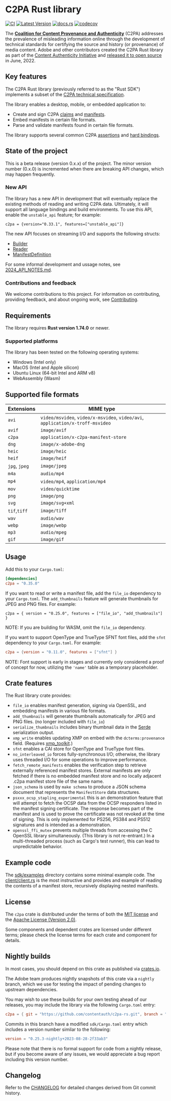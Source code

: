 # C2PA Rust library

[![CI](https://github.com/contentauth/c2pa-rs/actions/workflows/ci.yml/badge.svg)](https://github.com/contentauth/c2pa-rs/actions/workflows/ci.yml) [![Latest Version](https://img.shields.io/crates/v/c2pa.svg)](https://crates.io/crates/c2pa) [![docs.rs](https://img.shields.io/docsrs/c2pa)](https://docs.rs/c2pa/) [![codecov](https://codecov.io/gh/contentauth/c2pa-rs/branch/main/graph/badge.svg?token=YVHWI19EGN)](https://codecov.io/gh/contentauth/c2pa-rs)

<div style={{display: 'none'}}>

The **[Coalition for Content Provenance and Authenticity](https://c2pa.org)** (C2PA) addresses the prevalence of misleading information online through the development of technical standards for certifying the source and history (or provenance) of media content. Adobe and other contributors created the C2PA Rust library as part of the [Content Authenticity Initiative](https://contentauthenticity.org) and [released it to open source](https://contentauthenticity.org/blog/cai-releases-suite-of-open-source-tools-to-advance-digital-content-provenance) in June, 2022.

</div>

## Key features

The C2PA Rust library (previously referred to as the "Rust SDK") implements a subset of the [C2PA technical specification](https://c2pa.org/specifications/specifications/1.4/specs/C2PA_Specification.html).

The library enables a desktop, mobile, or embedded application to:
* Create and sign C2PA [claims](https://c2pa.org/specifications/specifications/1.4/specs/C2PA_Specification.html#_claims) and [manifests](https://c2pa.org/specifications/specifications/1.4/specs/C2PA_Specification.html#_manifests).
* Embed manifests in certain file formats.
* Parse and validate manifests found in certain file formats.

The library supports several common C2PA [assertions](https://c2pa.org/specifications/specifications/1.4/specs/C2PA_Specification.html#_c2pa_standard_assertions) and [hard bindings](https://c2pa.org/specifications/specifications/1.4/specs/C2PA_Specification.html#_hard_bindings).

## State of the project

This is a beta release (version 0.x.x) of the project. The minor version number (0.x.0) is incremented when there are breaking API changes, which may happen frequently.

### New API

The library has a new API in development that will eventually replace the existing methods of reading and writing C2PA data. Ultimately, it will support all language bindings and build environments.  To use this API, enable the `unstable_api` feature; for example:

```
c2pa = {version="0.33.1", features=["unstable_api"]}
```

The new API focuses on streaming I/O and supports the following structs:
- [Builder](https://docs.rs/c2pa/latest/c2pa/struct.Builder.html)
- [Reader](https://docs.rs/c2pa/latest/c2pa/struct.Reader.html)
- [ManifestDefinition](https://docs.rs/c2pa/latest/c2pa/struct.ManifestDefinition.html)

For some informal development and ussage notes, see [2024_API_NOTES.md](https://github.com/contentauth/c2pa-rs/blob/main/2024_API_NOTES.md).

### Contributions and feedback

We welcome contributions to this project.  For information on contributing, providing feedback, and about ongoing work, see [Contributing](https://github.com/contentauth/c2pa-js/blob/main/CONTRIBUTING.md).

## Requirements

The library requires **Rust version 1.74.0** or newer.

### Supported platforms

The library has been tested on the following operating systems:

* Windows (Intel only)
* MacOS (Intel and Apple silicon)
* Ubuntu Linux (64-bit Intel and ARM v8)
* WebAssembly (Wasm)

## Supported file formats

 | Extensions    | MIME type                                                                     |
 | ------------- | ----------------------------------------------------------------------------- |
 | `avi`         | `video/msvideo`, `video/x-msvideo`, `video/avi`, `application/x-troff-msvideo`|
 | `avif`        | `image/avif`                                                                  |
 | `c2pa`        | `application/x-c2pa-manifest-store`                                           |
 | `dng`         | `image/x-adobe-dng`                                                           |
 | `heic`        | `image/heic`                                                                  |
 | `heif`        | `image/heif`                                                                  |
 | `jpg`, `jpeg` | `image/jpeg`                                                                  |
 | `m4a`         | `audio/mp4`                                                                   |
 | `mp4`         | `video/mp4`, `application/mp4`                                                |
 | `mov`         | `video/quicktime`                                                             |
 | `png`         | `image/png`                                                                   |
 | `svg`         | `image/svg+xml`                                                               |
 | `tif`,`tiff`  | `image/tiff`                                                                  |
 | `wav`         | `audio/wav`                                                                   |
 | `webp`        | `image/webp`                                                                  |
 | `mp3`         | `audio/mpeg`                                                                  |
 | `gif`         | `image/gif`                                                                   |

## Usage

Add this to your `Cargo.toml`:

```toml
[dependencies]
c2pa = "0.35.0"
```

If you want to read or write a manifest file, add the `file_io` dependency to your `Cargo.toml`.
The `add_thumbnails` feature will generate thumbnails for JPEG and PNG files.
 For example:
```
c2pa = { version = "0.25.0", features = ["file_io", "add_thumbnails"] }
```

NOTE: If you are building for WASM, omit the `file_io` dependency.

If you want to support OpenType and TrueType SFNT font files, add the `sfnt` dependency to your `Cargo.toml`. For example:

```toml
c2pa = {version = "0.11.0", features = ["sfnt"] }
```

NOTE: Font support is early in stages and currently only considered a proof of concept for now, utilizing the `'name'` table as a temporary placeholder.

## Crate features

The Rust library crate provides:

* `file_io` enables manifest generation, signing via OpenSSL, and embedding manifests in various file formats.
* `add_thumbnails` will generate thumbnails automatically for JPEG and PNG files. (no longer included with `file_io`)
* `serialize_thumbnails` includes binary thumbnail data in the [Serde](https://serde.rs/) serialization output.
* `xmp_write` enables updating XMP on embed with the `dcterms:provenance` field. (Requires [xmp_toolkit](https://crates.io/crates/xmp_toolkit).)
* `sfnt` enables a CAI store for OpenType and TrueType font files.
* `no_interleaved_io` forces fully-synchronous I/O; otherwise, the library uses threaded I/O for some operations to improve performance.
* `fetch_remote_manifests` enables the verification step to retrieve externally referenced manifest stores.  External manifests are only fetched if there is no embedded manifest store and no locally adjacent .c2pa manifest store file of the same name.
* `json_schema` is used by `make schema` to produce a JSON schema document that represents the `ManifestStore` data structures.
* `psxxx_ocsp_stapling_experimental` this is an demonstration feature that will attempt to fetch the OCSP data from the OCSP responders listed in the manifest signing certificate.  The response becomes part of the manifest and is used to prove the certificate was not revoked at the time of signing.  This is only implemented for PS256, PS384 and PS512 signatures and is intended as a demonstration.
* `openssl_ffi_mutex` prevents multiple threads from accessing the C OpenSSL library simultaneously. (This library is not re-entrant.) In a multi-threaded process (such as Cargo's test runner), this can lead to unpredictable behavior.

## Example code

The [sdk/examples](https://github.com/contentauth/c2pa-rs/tree/main/sdk/examples) directory contains some minimal example code.  The [client/client.rs](https://github.com/contentauth/c2pa-rs/blob/main/sdk/examples/client/client.rs) is the most instructive and provides and example of reading the contents of a manifest store, recursively displaying nested manifests.

## License

The `c2pa` crate is distributed under the terms of both the [MIT license](https://github.com/contentauth/c2pa-rs/blob/main/LICENSE-MIT) and the [Apache License (Version 2.0)](https://github.com/contentauth/c2pa-rs/blob/main/LICENSE-APACHE).

Some components and dependent crates are licensed under different terms; please check the license terms for each crate and component for details.

## Nightly builds

In most cases, you should depend on this crate as published via [crates.io](https://crates.io/crates/c2pa).

The Adobe team produces nightly snapshots of this crate via a `nightly` branch, which we use for testing the impact of pending changes to upstream dependencies.

You may wish to use these builds for your own testing ahead of our releases, you may include the library via the following `Cargo.toml` entry:

```toml
c2pa = { git = "https://github.com/contentauth/c2pa-rs.git", branch = "nightly", features = [...]}
```

Commits in this branch have a modified `sdk/Cargo.toml` entry which includes a version number similar to the following:

```toml
version = "0.25.3-nightly+2023-08-28-2f33ab3"
```

Please note that there is no formal support for code from a nightly release, but if you become aware of any issues, we would appreciate a bug report including this version number.

## Changelog

Refer to the [CHANGELOG](https://github.com/contentauth/c2pa-rs/blob/main/CHANGELOG.md) for detailed changes derived from Git commit history.


